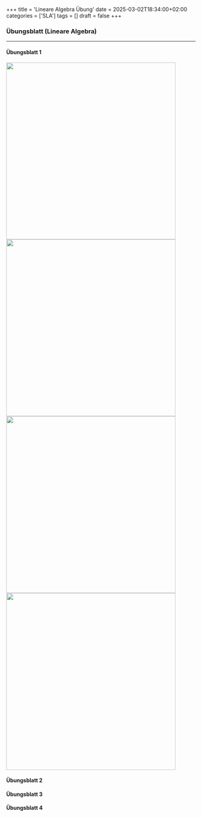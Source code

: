 +++
title = 'Lineare Algebra Übung'
date = 2025-03-02T18:34:00+02:00
categories = ['SLA']
tags = []
draft = false
+++

### Übungsblatt (Lineare Algebra)
-------------

#### Übungsblatt 1

   <img src="{{ site.baseurl }}/uebungsblatt1-1.jpg" width="450px" height="470px">
   <img src="{{ site.baseurl }}/uebungsblatt1-2.jpg" width="450px" height="470px">
   <img src="{{ site.baseurl }}/uebungsblatt1-3.jpg" width="450px" height="470px">
   <img src="{{ site.baseurl }}/uebungsblatt1-4.jpg" width="450px" height="470px">

#### Übungsblatt 2
#### Übungsblatt 3
#### Übungsblatt 4


